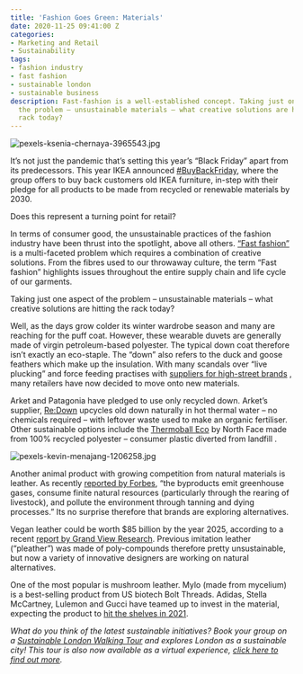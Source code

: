 ```yaml
---
title: 'Fashion Goes Green: Materials'
date: 2020-11-25 09:41:00 Z
categories:
- Marketing and Retail
- Sustainability
tags:
- fashion industry
- fast fashion
- sustainable london
- sustainable business
description: Fast-fashion is a well-established concept. Taking just one aspect of
  the problem – unsustainable materials – what creative solutions are hitting the
  rack today?
---
```


![pexels-ksenia-chernaya-3965543.jpg](/uploads/pexels-ksenia-chernaya-3965543.jpg)

It’s not just the pandemic that’s setting this year’s “Black Friday” apart from its predecessors. This year IKEA announced [#BuyBackFriday](https://www.ingka.com/news/ikea-launches-alternative-black-friday-campaign-a-deal-for-the-climate/), where the group offers to buy back customers old IKEA furniture, in-step with their pledge for all products to be made from recycled or renewable materials by 2030. 

Does this represent a turning point for retail?

In terms of consumer good, the unsustainable practices of the fashion industry have been thrust into the spotlight, above all others. [“Fast fashion”](https://www.insiderlondon.com/blog/is-fast-fashion-here-to-stay/) is a multi-faceted problem which requires a combination of creative solutions. From the fibres used to our throwaway culture, the term “Fast fashion” highlights issues throughout the entire supply chain and life cycle of our garments. 

Taking just one aspect of the problem – unsustainable materials – what creative solutions are hitting the rack today?

Well, as the days grow colder its winter wardrobe season and many are reaching for the puff coat. However, these wearable duvets are generally made of virgin petroleum-based polyester. The typical down coat therefore isn’t exactly an eco-staple. The “down” also refers to the duck and goose feathers which make up the insulation. With many scandals over “live plucking” and force feeding practises with [suppliers for high-street brands](https://www.theguardian.com/world/2016/jan/14/winter-coat-ethically-produced-down-goose-feathers) , many retailers have now decided to move onto new materials. 

Arket and Patagonia have pledged to use only recycled down. Arket’s supplier, [Re:Down](https://www.re-down.com/) upcycles old down naturally in hot thermal water – no chemicals required – with leftover waste used to make an organic fertiliser. Other sustainable options include the [Thermoball Eco](https://www.standard.co.uk/fashion/eco-puffers-sustainable-jackets-a4279336.html) by North Face made from 100% recycled polyester – consumer plastic diverted from landfill . 

![pexels-kevin-menajang-1206258.jpg](/uploads/pexels-kevin-menajang-1206258.jpg)

Another animal product with growing competition from natural materials is leather. As recently [reported by Forbes](https://www.forbes.com/sites/lelalondon/2020/11/16/this-fungus-is-fast-becoming-luxury-fashions-favorite-material/?sh=164d66c078a9), “the byproducts emit greenhouse gases, consume finite natural resources (particularly through the rearing of livestock), and pollute the environment through tanning and dying processes.” Its no surprise therefore that brands are exploring alternatives.

Vegan leather could be worth $85 billion by the year 2025, according to a recent [report by Grand View Research](https://www.greenmatters.com/p/mushroom-unleather-fashion-industry). Previous imitation leather (“pleather”) was made of poly-compounds therefore pretty unsustainable, but now a variety of innovative designers are working on natural alternatives.

One of the most popular is mushroom leather. Mylo (made from mycelium) is a best-selling product from US biotech Bolt Threads. Adidas, Stella McCartney, Lulemon and Gucci have teamed up to invest in the material, expecting the product to [hit the shelves in 2021](https://www.dezeen.com/2020/10/08/mylo-consortium-adidas-stella-mccartney-lululemon-kering-mycelium/).  

*What do you think of the latest sustainable initiatives? Book your group on a [Sustainable London Walking Tour](https://www.insiderlondon.com/london/educational-tours/sustainable-london-architecture-tour/#sustainable-london-tour) and explores London as a sustainable city! This tour is also now available as a virtual experience, [click here to find out more](https://www.insiderlondon.com/online-education/virtual-tours/#virtual-london-sustainability-tour).*